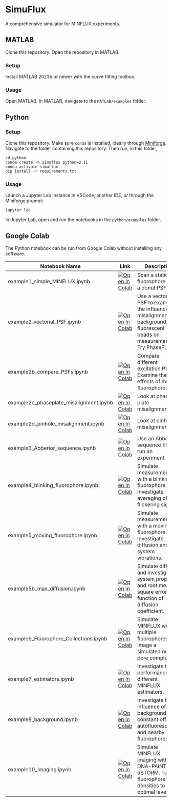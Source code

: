 # SimuFlux

A comprehensive simulator for MINFLUX experiments.

## MATLAB

Clone this repository. Open the repository in MATLAB. 

### Setup

Install MATLAB 2023b or newer with the curve fitting toolbox.

### Usage

Open MATLAB. In MATLAB, navigate to the `MATLAB/examples` folder.

## Python

### Setup

Clone this repository. Make sure `conda` is installed, ideally through 
[Miniforge](https://github.com/conda-forge/miniforge?tab=readme-ov-file).
Navigate to the folder containing this repository. Then run, in this folder,

```
cd python
conda create -n simuflux python=3.11
conda activate simuflux
pip install -r requirements.txt
```

### Usage

Launch a Jupyter Lab instance in VSCode, another IDE, or through the Miniforge prompt:

```
jupyter lab
```

In Jupyter Lab, open and run the notebooks in the `python/examples` folder.

## Google Colab

The Python notebook can be run from Google Colab without installing any software.

| Notebook Name | Link | Description |
|---------------|------|-------------|
| example1_simple_MINFLUX.ipynb | [![Open In Colab](https://colab.research.google.com/assets/colab-badge.svg)](https://colab.research.google.com/drive/1lAS3fMO2pxzLy0JPsQ5AC4pMNMK8Ar95) | Scan a static fluorophore with a donut PSF. |
| example2_vectorial_PSF.ipynb    | [![Open In Colab](https://colab.research.google.com/assets/colab-badge.svg)](https://colab.research.google.com/drive/1lgm1Kpv_XJT8oJnX_mBtB1QmPyjOgoew) | Use a vectorial PSF to examine the influence of misalignment, background, and fluorescent beads on measurements. Try PhaseFLUX. |
| example2b_compare_PSFs.ipynb | [![Open In Colab](https://colab.research.google.com/assets/colab-badge.svg)](https://colab.research.google.com/drive/1IeVmwU5EaQTCq2FOnU_bcnPgwNQDf8bL) | Compare different excitation PSFs. Examine the effects of multiple fluorophores. |
| example2c_phaseplate_misalignment.ipynb  | [![Open In Colab](https://colab.research.google.com/assets/colab-badge.svg)](https://colab.research.google.com/drive/1u_FvSvzCX96bSlv1O7dAh2V8rlAZbo8b) | Look at phase plate misalignment. |
| example2d_pinhole_misalignment.ipynb  | [![Open In Colab](https://colab.research.google.com/assets/colab-badge.svg)](https://colab.research.google.com/drive/1CqLoiKFxxCd5wf4iGHN29yTSV5xtj7-e) | Look at pinhole misalignment. |
| example3_Abberior_sequence.ipynb  | [![Open In Colab](https://colab.research.google.com/assets/colab-badge.svg)](https://colab.research.google.com/drive/19Qcq7qlGfqDA2Ti0_7Q8SxPwoc2XLDtk) | Use an Abberior sequence file to run an experiment. |
| example4_blinking_fluorophore.ipynb  | [![Open In Colab](https://colab.research.google.com/assets/colab-badge.svg)](https://colab.research.google.com/drive/1OQ0fQ_enYYOtbP44-mrVKRQ0CTl7UKwo) | Simulate measurement with a blinking fluorophore. Investigate averaging of flickering signal. |
| example5_moving_fluorophore.ipynb | [![Open In Colab](https://colab.research.google.com/assets/colab-badge.svg)](https://colab.research.google.com/drive/1pqMiLu17PSFbDDta0xxJ2tV6g0RHnFu4) | Simulate measurement with a moving fluorophore. Investigate diffusion and system vibrations. |
| example5b_max_diffusion.ipynb | [![Open In Colab](https://colab.research.google.com/assets/colab-badge.svg)](https://colab.research.google.com/drive/1-5EYJim_54Ebv2-uYzoMQIew9J5-rPJT) | Simulate diffusion and investigate system properties and root mean square error as a function of diffusion coefficient. |
| example6_Fluorophore_Collections.ipynb | [![Open In Colab](https://colab.research.google.com/assets/colab-badge.svg)](https://colab.research.google.com/drive/1AJv-4grNjnR9jf6jzghaCDeOe19fkL4d) | Simulate MINFLUX with multiple fluorophores. Image a simulated nuclear pore complex. |
| example7_estimators.ipynb | [![Open In Colab](https://colab.research.google.com/assets/colab-badge.svg)](https://colab.research.google.com/drive/1mLMCshwX_8bQWWLvQ7DytabVPJmn90dc) | Investigate the performance of different MINFLUX estimators. |
| example8_background.ipynb | [![Open In Colab](https://colab.research.google.com/assets/colab-badge.svg)](https://colab.research.google.com/drive/1xMTNvXxg_iqg_K3vMmkSQCgATMIRwgXj) | Investigate the influence of background from constant offsets, autofluorescence, and nearby fluorophores. |
| example10_imaging.ipynb | [![Open In Colab](https://colab.research.google.com/assets/colab-badge.svg)](https://colab.research.google.com/drive/1lbB7ysgNL9Zuzqe_6V4CssM6SAFrZg2W) | Simulate MINFLUX imaging with DNA-PAINT and dSTORM. Tune fluorophore densities to optimal levels. |